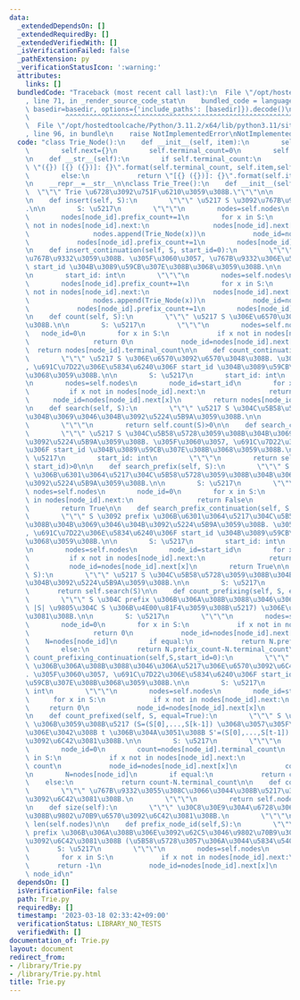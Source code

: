 ```yaml
---
data:
  _extendedDependsOn: []
  _extendedRequiredBy: []
  _extendedVerifiedWith: []
  _isVerificationFailed: false
  _pathExtension: py
  _verificationStatusIcon: ':warning:'
  attributes:
    links: []
  bundledCode: "Traceback (most recent call last):\n  File \"/opt/hostedtoolcache/Python/3.11.2/x64/lib/python3.11/site-packages/onlinejudge_verify/documentation/build.py\"\
    , line 71, in _render_source_code_stat\n    bundled_code = language.bundle(stat.path,\
    \ basedir=basedir, options={'include_paths': [basedir]}).decode()\n          \
    \         ^^^^^^^^^^^^^^^^^^^^^^^^^^^^^^^^^^^^^^^^^^^^^^^^^^^^^^^^^^^^^^^^^^^^^^^^^^^^^^^^^\n\
    \  File \"/opt/hostedtoolcache/Python/3.11.2/x64/lib/python3.11/site-packages/onlinejudge_verify/languages/python.py\"\
    , line 96, in bundle\n    raise NotImplementedError\nNotImplementedError\n"
  code: "class Trie_Node():\n    def __init__(self, item):\n        self.item=item\n\
    \        self.next={}\n        self.terminal_count=0\n        self.prefix_count=0\n\
    \n    def __str__(self):\n        if self.terminal_count:\n            return\
    \ \"({}) [{} ({})]: {}\".format(self.terminal_count, self.item,self.prefix_count,self.next)\n\
    \        else:\n            return \"[{} ({})]: {}\".format(self.item,self.prefix_count,self.next)\n\
    \n    __repr__=__str__\n\nclass Trie_Tree():\n    def __init__(self):\n      \
    \  \"\"\" Trie \u6728\u3092\u751F\u6210\u3059\u308B.\"\"\"\n\n        self.nodes=[Trie_Node(None)]\n\
    \n    def insert(self, S):\n        \"\"\" \u5217 S \u3092\u767B\u9332\u3059\u308B\
    .\n\n        S: \u5217\n        \"\"\"\n        nodes=self.nodes\n        node_id=0\n\
    \        nodes[node_id].prefix_count+=1\n        for x in S:\n            if x\
    \ not in nodes[node_id].next:\n                nodes[node_id].next[x]=len(nodes)\n\
    \                nodes.append(Trie_Node(x))\n            node_id=nodes[node_id].next[x]\n\
    \            nodes[node_id].prefix_count+=1\n        nodes[node_id].terminal_count+=1\n\
    \n    def insert_continuation(self, S, start_id=0):\n        \"\"\" \u5217 S \u3092\
    \u767B\u9332\u3059\u308B. \u305F\u3060\u3057, \u767B\u9332\u306E\u5834\u6240\u306F\
    \ start_id \u304B\u3089\u59CB\u307E\u308B\u3068\u3059\u308B.\n\n        S: \u5217\
    \n        start_id: int\n        \"\"\"\n        nodes=self.nodes\n        node_id=start_id\n\
    \        nodes[node_id].prefix_count+=1\n        for x in S:\n            if x\
    \ not in nodes[node_id].next:\n                nodes[node_id].next[x]=len(nodes)\n\
    \                nodes.append(Trie_Node(x))\n            node_id=nodes[node_id].next[x]\n\
    \            nodes[node_id].prefix_count+=1\n        nodes[node_id].terminal_count+=1\n\
    \n    def count(self, S):\n        \"\"\" \u5217 S \u306E\u6570\u3092\u6C42\u3081\
    \u308B.\n\n        S: \u5217\n        \"\"\"\n        nodes=self.nodes\n     \
    \   node_id=0\n        for x in S:\n            if x not in nodes[node_id].next:\n\
    \                return 0\n            node_id=nodes[node_id].next[x]\n      \
    \  return nodes[node_id].terminal_count\n\n    def count_continuation(self,S,start_id=0):\n\
    \        \"\"\" \u5217 S \u306E\u6570\u3092\u6570\u3048\u308B. \u305F\u3060\u3057\
    , \u691C\u7D22\u306E\u5834\u6240\u306F start_id \u304B\u3089\u59CB\u307E\u308B\
    \u3068\u3059\u308B.\n\n        S: \u5217\n        start_id: int\n        \"\"\"\
    \n        nodes=self.nodes\n        node_id=start_id\n        for x in S:\n  \
    \          if x not in nodes[node_id].next:\n                return 0\n      \
    \      node_id=nodes[node_id].next[x]\n        return nodes[node_id].terminal_count\n\
    \n    def search(self, S):\n        \"\"\" \u5217 S \u304C\u5B58\u5728\u3059\u308B\
    \u304B\u3069\u3046\u304B\u3092\u5224\u5B9A\u3059\u308B.\n\n        S: \u5217\n\
    \        \"\"\"\n        return self.count(S)>0\n\n    def search_continuation(self,S,start_id=0):\n\
    \        \"\"\" \u5217 S \u304C\u5B58\u5728\u3059\u308B\u304B\u3069\u3046\u304B\
    \u3092\u5224\u5B9A\u3059\u308B. \u305F\u3060\u3057, \u691C\u7D22\u306E\u5834\u6240\
    \u306F start_id \u304B\u3089\u59CB\u307E\u308B\u3068\u3059\u308B.\n\n        S:\
    \ \u5217\n        start_id: int\n        \"\"\"\n        return self.count_continuation(S,\
    \ start_id)>0\n\n    def search_prefix(self, S):\n        \"\"\" S \u3092 prefix\
    \ \u306B\u6301\u3064\u5217\u304C\u5B58\u5728\u3059\u308B\u304B\u3069\u3046\u304B\
    \u3092\u5224\u5B9A\u3059\u308B.\n\n        S: \u5217\n        \"\"\"\n       \
    \ nodes=self.nodes\n        node_id=0\n        for x in S:\n            if x not\
    \ in nodes[node_id].next:\n                return False\n            node_id=nodes[node_id].next[x]\n\
    \        return True\n\n    def search_prefix_continuation(self, S, start_id=0):\n\
    \        \"\"\" S \u3092 prefix \u306B\u6301\u3064\u5217\u304C\u5B58\u5728\u3059\
    \u308B\u304B\u3069\u3046\u304B\u3092\u5224\u5B9A\u3059\u308B. \u305F\u3060\u3057\
    , \u691C\u7D22\u306E\u5834\u6240\u306F start_id \u304B\u3089\u59CB\u307E\u308B\
    \u3068\u3059\u308B.\n\n        S: \u5217\n        start_id: int\n        \"\"\"\
    \n        nodes=self.nodes\n        node_id=start_id\n        for x in S:\n  \
    \          if x not in nodes[node_id].next:\n                return False\n  \
    \          node_id=nodes[node_id].next[x]\n        return True\n\n    def __contains__(self,\
    \ S):\n        \"\"\" \u5217 S \u304C\u5B58\u5728\u3059\u308B\u304B\u3069\u3046\
    \u304B\u3092\u5224\u5B9A\u3059\u308B.\n\n        S: \u5217\n        \"\"\"\n \
    \       return self.search(S)\n\n    def count_prefixing(self, S, equal=True):\n\
    \        \"\"\" S \u304C prefix \u306B\u306A\u308B\u3088\u3046\u306A\u5217 (\u524D\
    \ |S| \u9805\u304C S \u306B\u4E00\u81F4\u3059\u308B\u5217) \u306E\u6570\u3092\u6C42\
    \u3081\u308B.\n\n        S: \u5217\n        \"\"\"\n        nodes=self.nodes\n\
    \        node_id=0\n        for x in S:\n            if x not in nodes[node_id].next:\n\
    \                return 0\n            node_id=nodes[node_id].next[x]\n\n    \
    \    N=nodes[node_id]\n        if equal:\n            return N.prefix_count\n\
    \        else:\n            return N.prefix_count-N.terminal_count\n\n    def\
    \ count_prefixing_continuation(self,S,start_id=0):\n        \"\"\" S \u304C prefix\
    \ \u306B\u306A\u308B\u3088\u3046\u306A\u5217\u306E\u6570\u3092\u6C42\u3081\u308B\
    . \u305F\u3060\u3057, \u691C\u7D22\u306E\u5834\u6240\u306F start_id \u304B\u3089\
    \u59CB\u307E\u308B\u3068\u3059\u308B.\n\n        S: \u5217\n        start_id:\
    \ int\n        \"\"\"\n        nodes=self.nodes\n        node_id=start_id\n  \
    \      for x in S:\n            if x not in nodes[node_id].next:\n           \
    \     return 0\n            node_id=nodes[node_id].next[x]\n        return nodes[node_id].prefix_count\n\
    \n    def count_prefixed(self, S, equal=True):\n        \"\"\" S \u3092 prefix\
    \ \u306B\u3059\u308B\u5217 (S=(S[0],...,S[k-1]) \u3068\u3057\u305F\u3068\u304D\
    \u306E\u3042\u308B t \u306B\u304A\u3051\u308B S'=(S[0],...,S[t-1]) ) \u306E\u6570\
    \u3092\u6C42\u3081\u308B.\n\n        S: \u5217\n        \"\"\"\n        nodes=self.nodes\n\
    \        node_id=0\n        count=nodes[node_id].terminal_count\n        for x\
    \ in S:\n            if x not in nodes[node_id].next:\n                return\
    \ count\n            node_id=nodes[node_id].next[x]\n            count+=nodes[node_id].terminal_count\n\
    \n        N=nodes[node_id]\n        if equal:\n            return count\n    \
    \    else:\n            return count-N.terminal_count\n\n    def count_all(self):\n\
    \        \"\"\" \u767B\u9332\u3055\u308C\u3066\u3044\u308B\u5217\u306E\u500B\u6570\
    \u3092\u6C42\u3081\u308B.\n        \"\"\"\n        return self.nodes[0].prefix_count\n\
    \n    def size(self):\n        \"\"\" \u30C8\u30E9\u30A4\u6728\u306B\u304A\u3051\
    \u308B\u9802\u70B9\u6570\u3092\u6C42\u3081\u308B.\n        \"\"\"\n        return\
    \ len(self.nodes)\n\n    def prefix_node_id(self,S):\n        \"\"\" S \u304C\
    \ prefix \u306B\u306A\u308B\u306E\u3092\u62C5\u3046\u9802\u70B9\u306E\u756A\u53F7\
    \u3092\u6C42\u3081\u308B (\u5B58\u5728\u3057\u306A\u3044\u5834\u5408 -1)\n\n \
    \       S: \u5217\n        \"\"\"\n        nodes=self.nodes\n        node_id=0\n\
    \        for x in S:\n            if x not in nodes[node_id].next:\n         \
    \       return -1\n            node_id=nodes[node_id].next[x]\n        return\
    \ node_id\n"
  dependsOn: []
  isVerificationFile: false
  path: Trie.py
  requiredBy: []
  timestamp: '2023-03-18 02:33:42+09:00'
  verificationStatus: LIBRARY_NO_TESTS
  verifiedWith: []
documentation_of: Trie.py
layout: document
redirect_from:
- /library/Trie.py
- /library/Trie.py.html
title: Trie.py
---
```

